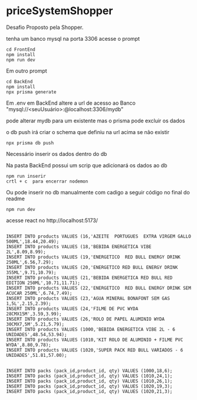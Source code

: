 # priceSystemShopper
Desafio Proposto pela Shopper.

tenha um banco mysql na porta 3306
acesse o prompt
```
cd FrontEnd 
npm install 
npm run dev

```

Em outro prompt

```
cd BackEnd
npm install 
npx prisma generate
```

Em .env em BackEnd altere a url de acesso ao Banco "mysql://<seuUsuário>:<suaSenha>@localhost:3306/mydb"

pode alterar mydb para um existente mas o prisma pode excluir os dados

o db push irá criar o schema que definiu na url acima se não existir 

```
npx prisma db push
```



Necessário inserir os dados dentro do db

Na pasta BackEnd possui um scrip que adicionará os dados ao db 
```
npm run inserir
crtl + c  para encerrar nodemon
```
Ou pode inserir  no db manualmente com cadigo a seguir código no final do readme


```
npm run dev
```
acesse react no http://localhost:5173/
  
```

INSERT INTO products VALUES (16,'AZEITE  PORTUGUES  EXTRA VIRGEM GALLO 500ML',18.44,20.49);
INSERT INTO products VALUES (18,'BEBIDA ENERGETICA VIBE 2L',8.09,8.99);
INSERT INTO products VALUES (19,'ENERGETICO  RED BULL ENERGY DRINK 250ML',6.56,7.29);
INSERT INTO products VALUES (20,'ENERGETICO RED BULL ENERGY DRINK 355ML',9.71,10.79);
INSERT INTO products VALUES (21,'BEBIDA ENERGETICA RED BULL RED EDITION 250ML',10.71,11.71);
INSERT INTO products VALUES (22,'ENERGETICO  RED BULL ENERGY DRINK SEM ACUCAR 250ML',6.74,7.49);
INSERT INTO products VALUES (23,'AGUA MINERAL BONAFONT SEM GAS 1,5L',2.15,2.39);
INSERT INTO products VALUES (24,'FILME DE PVC WYDA 28CMX15M',3.59,3.99);
INSERT INTO products VALUES (26,'ROLO DE PAPEL ALUMINIO WYDA 30CMX7,5M',5.21,5.79);
INSERT INTO products VALUES (1000,'BEBIDA ENERGETICA VIBE 2L - 6 UNIDADES',48.54,53.94);
INSERT INTO products VALUES (1010,'KIT ROLO DE ALUMINIO + FILME PVC WYDA',8.80,9.78);
INSERT INTO products VALUES (1020,'SUPER PACK RED BULL VARIADOS - 6 UNIDADES',51.81,57.00);


INSERT INTO packs (pack_id,product_id, qty) VALUES (1000,18,6);
INSERT INTO packs (pack_id,product_id, qty) VALUES (1010,24,1);
INSERT INTO packs (pack_id,product_id, qty) VALUES (1010,26,1);
INSERT INTO packs (pack_id,product_id, qty) VALUES (1020,19,3);
INSERT INTO packs (pack_id,product_id, qty) VALUES (1020,21,3);

```
